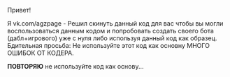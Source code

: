 Привет!

Я vk.com/agzpage - Решил скинуть данный код для вас чтобы вы могли воспользоваться данным кодом и попробовать создать своего бота (дабл+игрового) уже с нуля либо используя данный код как образец. Бдительная просьба: Не используйте этот код как основну МНОГО ОШИБОК ОТ КОДЕРА.

**ПОВТОРЯЮ** не используйте код как основу...
